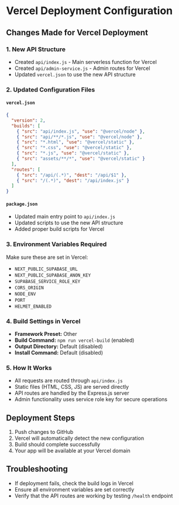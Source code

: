 # Vercel Deployment Configuration

## Changes Made for Vercel Deployment

### 1. **New API Structure**
- Created `api/index.js` - Main serverless function for Vercel
- Created `api/admin-service.js` - Admin routes for Vercel
- Updated `vercel.json` to use the new API structure

### 2. **Updated Configuration Files**

#### `vercel.json`
```json
{
  "version": 2,
  "builds": [
    { "src": "api/index.js", "use": "@vercel/node" },
    { "src": "api/**/*.js", "use": "@vercel/node" },
    { "src": "*.html", "use": "@vercel/static" },
    { "src": "*.css", "use": "@vercel/static" },
    { "src": "*.js", "use": "@vercel/static" },
    { "src": "assets/**/*", "use": "@vercel/static" }
  ],
  "routes": [
    { "src": "/api/(.*)", "dest": "/api/$1" },
    { "src": "/(.*)", "dest": "/api/index.js" }
  ]
}
```

#### `package.json`
- Updated main entry point to `api/index.js`
- Updated scripts to use the new API structure
- Added proper build scripts for Vercel

### 3. **Environment Variables Required**
Make sure these are set in Vercel:
- `NEXT_PUBLIC_SUPABASE_URL`
- `NEXT_PUBLIC_SUPABASE_ANON_KEY`
- `SUPABASE_SERVICE_ROLE_KEY`
- `CORS_ORIGIN`
- `NODE_ENV`
- `PORT`
- `HELMET_ENABLED`

### 4. **Build Settings in Vercel**
- **Framework Preset:** Other
- **Build Command:** `npm run vercel-build` (enabled)
- **Output Directory:** Default (disabled)
- **Install Command:** Default (disabled)

### 5. **How It Works**
- All requests are routed through `api/index.js`
- Static files (HTML, CSS, JS) are served directly
- API routes are handled by the Express.js server
- Admin functionality uses service role key for secure operations

## Deployment Steps
1. Push changes to GitHub
2. Vercel will automatically detect the new configuration
3. Build should complete successfully
4. Your app will be available at your Vercel domain

## Troubleshooting
- If deployment fails, check the build logs in Vercel
- Ensure all environment variables are set correctly
- Verify that the API routes are working by testing `/health` endpoint 